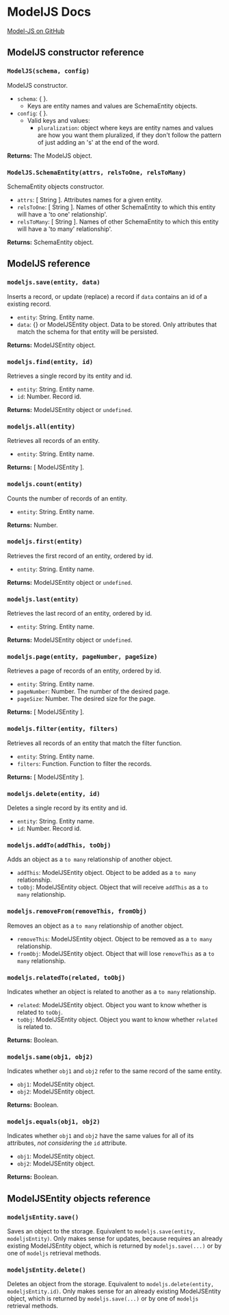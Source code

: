 # ModelJS Docs

[Model-JS on GitHub](https://github.com/rafaeleyng/model-js)

## ModelJS constructor reference

### `ModelJS(schema, config)`
ModelJS constructor.
* `schema`: { }.
  * Keys are entity names and values are SchemaEntity objects.
* `config`: { }.
  * Valid keys and values:
    * `pluralization`: object where keys are entity names and values are how you want them pluralized, if they don't follow the pattern of just adding an 's' at the end of the word.

**Returns:** The ModelJS object.

### `ModelJS.SchemaEntity(attrs, relsToOne, relsToMany)`
SchemaEntity objects constructor.
* `attrs`: [ String ]. Attributes names for a given entity.
* `relsToOne`: [ String ]. Names of other SchemaEntity to which this entity will have a 'to one' relationship'.
* `relsToMany`: [ String ]. Names of other SchemaEntity to which this entity will have a 'to many' relationship'.

**Returns:** SchemaEntity object.


## ModelJS reference

### `modeljs.save(entity, data)`
Inserts a record, or update (replace) a record if `data` contains an id of a existing record.
* `entity`: String. Entity name.
* `data`: {} or ModelJSEntity object. Data to be stored. Only attributes that match the schema for that entity will be persisted.

**Returns:** ModelJSEntity object.

### `modeljs.find(entity, id)`
Retrieves a single record by its entity and id.
* `entity`: String. Entity name.
* `id`: Number. Record id.

**Returns:** ModelJSEntity object or `undefined`.

### `modeljs.all(entity)`
Retrieves all records of an entity.
* `entity`: String. Entity name.

**Returns:** [ ModelJSEntity ].

### `modeljs.count(entity)`
Counts the number of records of an entity.
* `entity`: String. Entity name.

**Returns:** Number.

### `modeljs.first(entity)`
Retrieves the first record of an entity, ordered by id.
* `entity`: String. Entity name.

**Returns:** ModelJSEntity object or `undefined`.

### `modeljs.last(entity)`
Retrieves the last record of an entity, ordered by id.
* `entity`: String. Entity name.

**Returns:** ModelJSEntity object or `undefined`.

### `modeljs.page(entity, pageNumber, pageSize)`
Retrieves a page of records of an entity, ordered by id.
* `entity`: String. Entity name.
* `pageNumber`: Number. The number of the desired page.
* `pageSize`: Number. The desired size for the page.

**Returns:** [ ModelJSEntity ].

### `modeljs.filter(entity, filters)`
Retrieves all records of an entity that match the filter function.
* `entity`: String. Entity name.
* `filters`: Function. Function to filter the records.

**Returns:** [ ModelJSEntity ].

### `modeljs.delete(entity, id)`
Deletes a single record by its entity and id.
* `entity`: String. Entity name.
* `id`: Number. Record id.

### `modeljs.addTo(addThis, toObj)`
Adds an object as a `to many` relationship of another object.
* `addThis`: ModelJSEntity object. Object to be added as a `to many` relationship.
* `toObj`: ModelJSEntity object. Object that will receive `addThis` as a `to many` relationship.

### `modeljs.removeFrom(removeThis, fromObj)`
Removes an object as a `to many` relationship of another object.
* `removeThis`: ModelJSEntity object. Object to be removed as a `to many` relationship.
* `fromObj`: ModelJSEntity object. Object that will lose `removeThis` as a `to many` relationship.

### `modeljs.relatedTo(related, toObj)`
Indicates whether an object is related to another as a `to many` relationship.
* `related`: ModelJSEntity object. Object you want to know whether is related to `toObj`.
* `toObj`: ModelJSEntity object. Object you want to know whether `related` is related to.

**Returns:** Boolean.

### `modeljs.same(obj1, obj2)`
Indicates whether `obj1` and `obj2` refer to the same record of the same entity.
* `obj1`: ModelJSEntity object.
* `obj2`: ModelJSEntity object.

**Returns:** Boolean.

### `modeljs.equals(obj1, obj2)`
Indicates whether `obj1` and `obj2` have the same values for all of its attributes, *not considering* the `id` attribute.
* `obj1`: ModelJSEntity object.
* `obj2`: ModelJSEntity object.

**Returns:** Boolean.


## ModelJSEntity objects reference

### `modeljsEntity.save()`
Saves an object to the storage. Equivalent to `modeljs.save(entity, modeljsEntity)`. Only makes sense for updates, because requires an already existing ModelJSEntity object, which is returned by `modeljs.save(...)` or by one of `modeljs` retrieval methods.

### `modeljsEntity.delete()`
Deletes an object from the storage. Equivalent to `modeljs.delete(entity, modeljsEntity.id)`. Only makes sense for an already existing ModelJSEntity object, which is returned by `modeljs.save(...)` or by one of `modeljs` retrieval methods.
